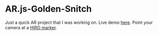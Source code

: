 # AR.js-Golden-Snitch

Just a quick AR project that I was working on. Live demo [here](https://poised-apparel.glitch.me). Point your camera at a [HIRO marker](https://jeromeetienne.github.io/AR.js/data/images/HIRO.jpg).

